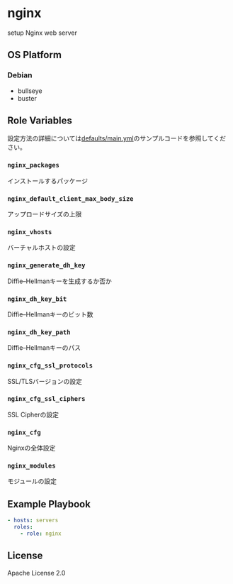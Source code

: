 nginx
=================

setup Nginx web server

OS Platform
-----------------

### Debian

- bullseye
- buster

Role Variables
--------------

設定方法の詳細については[defaults/main.yml](defaults/main.yml)のサンプルコードを参照してください。

### `nginx_packages`

インストールするパッケージ

### `nginx_default_client_max_body_size`

アップロードサイズの上限

### `nginx_vhosts`

バーチャルホストの設定

### `nginx_generate_dh_key`

Diffie–Hellmanキーを生成するか否か

### `nginx_dh_key_bit`

Diffie–Hellmanキーのビット数

### `nginx_dh_key_path`

Diffie–Hellmanキーのパス

### `nginx_cfg_ssl_protocols`

SSL/TLSバージョンの設定

### `nginx_cfg_ssl_ciphers`

SSL Cipherの設定

### `nginx_cfg`

Nginxの全体設定

### `nginx_modules`

モジュールの設定

Example Playbook
--------------

```yaml
- hosts: servers
  roles:
    - role: nginx
```

License
--------------

Apache License 2.0
